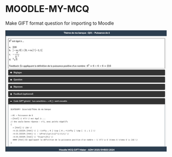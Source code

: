# MOODLE-MY-MCQ
<p>Make GIFT format question for importing to Moodle</p>
<img src="./img/Screenshot_20240227_130103.png" data-canonical-src="Screenshot_20240227_130103.png" width="640" />